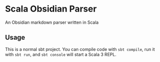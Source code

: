 # Scala Obsidian Parser

An Obsidian markdown parser written in Scala

## Usage

This is a normal sbt project. You can compile code with `sbt compile`, run it with `sbt run`, and `sbt console` will start a Scala 3 REPL.
